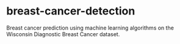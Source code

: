 # breast-cancer-detection
Breast cancer prediction using machine learning algorithms on the Wisconsin Diagnostic Breast Cancer dataset.
